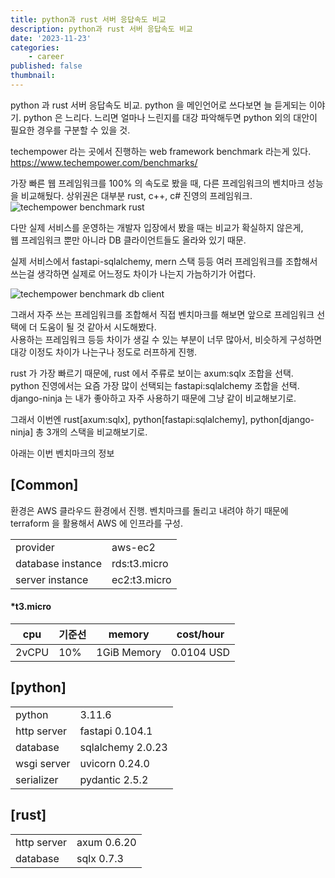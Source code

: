 ```yaml
---
title: python과 rust 서버 응답속도 비교
description: python과 rust 서버 응답속도 비교
date: '2023-11-23'
categories:
    - career
published: false
thumbnail: 
---
```



python 과 rust 서버 응답속도 비교.
python 을 메인언어로 쓰다보면 늘 듣게되는 이야기. python 은 느리다.
느리면 얼마나 느린지를 대강 파악해두면 python 외의 대안이 필요한 경우를 구분할 수 있을 것.

techempower 라는 곳에서 진행하는 web framework benchmark 라는게 있다.
https://www.techempower.com/benchmarks/

가장 빠른 웹 프레임워크를 100% 의 속도로 봤을 때, 다른 프레임워크의 벤치마크 성능을 비교해뒀다.
상위권은 대부분 rust, c++, c# 진영의 프레임워크.
![techempower benchmark rust](https://neulhan-blog.s3.ap-northeast-2.amazonaws.com/images/python과-rust-서버-응답속도-비교/2023-12-17-18-40-02.png)

다만 실제 서비스를 운영하는 개발자 입장에서 봤을 때는 비교가 확실하지 않은게,  
웹 프레임워크 뿐만 아니라 DB 클라이언트들도 올라와 있기 때문.   

실제 서비스에서 fastapi-sqlalchemy, mern 스택 등등 여러 프레임워크를 조합해서 쓰는걸 생각하면 실제로 어느정도 차이가 나는지 가늠하기가 어렵다.  

![techempower benchmark db client](https://neulhan-blog.s3.ap-northeast-2.amazonaws.com/images/python과-rust-서버-응답속도-비교/2023-12-17-18-43-57.png)


그래서 자주 쓰는 프레임워크를 조합해서 직접 벤치마크를 해보면 앞으로 프레임워크 선택에 더 도움이 될 것 같아서 시도해봤다.  
사용하는 프레임워크 등등 차이가 생길 수 있는 부분이 너무 많아서, 비슷하게 구성하면 대강 이정도 차이가 나는구나 정도로 러프하게 진행.  

rust 가 가장 빠르기 때문에, rust 에서 주류로 보이는 axum:sqlx 조합을 선택.  
python 진영에서는 요즘 가장 많이 선택되는 fastapi:sqlalchemy 조합을 선택.  
django-ninja 는 내가 좋아하고 자주 사용하기 때문에 그냥 같이 비교해보기로.  

그래서 이번엔 rust[axum:sqlx], python[fastapi:sqlalchemy], python[django-ninja] 총 3개의 스택을 비교해보기로.   


아래는 이번 벤치마크의 정보

## [Common]
환경은 AWS 클라우드 환경에서 진행.
벤치마크를 돌리고 내려야 하기 때문에 terraform 을 활용해서 AWS 에 인프라를 구성.

|||  
|---|---|  
|provider|aws-ec2 |
|database instance|rds:t3.micro|
|server instance|ec2:t3.micro|

#### *t3.micro 
|cpu|기준선|memory|cost/hour|
|---|---|---|---|
|2vCPU|10%|1GiB Memory|0.0104 USD|


## [python]
|||  
|---|---|  
|python|3.11.6|
|http server|fastapi 0.104.1|  
|database|sqlalchemy 2.0.23|
|wsgi server|uvicorn 0.24.0|
|serializer|pydantic 2.5.2|

## [rust]
|||  
|---|---| 
|http server|axum 0.6.20|  
|database|sqlx 0.7.3|

